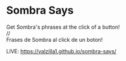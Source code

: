 # Sombra Says
Get Sombra's phrases at the click of a button! 
<br>//<br>
Frases de Sombra al click de un boton!

LIVE: https://valzilla1.github.io/sombra-says/
